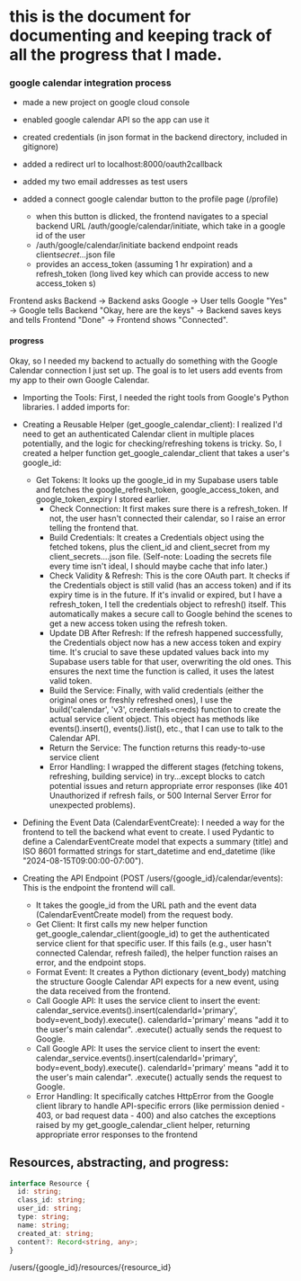 # this is the document for documenting and keeping track of all the progress that I made.

### google calendar integration process

- made a new project on google cloud console
- enabled google calendar API so the app can use it
- created credentials (in json format in the backend directory, included in gitignore)
- added a redirect url to localhost:8000/oauth2callback
- added my two email addresses as test users

- added a connect google calendar button to the profile page (/profile)
  - when this button is dlicked, the frontend navigates to a special backend URL /auth/google/calendar/initiate, which take in a google id of the user
  - /auth/google/calendar/initiate backend endpoint reads client*secret*...json file
  - provides an access_token (assuming 1 hr expiration) and a refresh_token (long lived key which can provide access to new access_token s)

Frontend asks Backend -> Backend asks Google -> User tells Google "Yes" -> Google tells Backend "Okay, here are the keys" -> Backend saves keys and tells Frontend "Done" -> Frontend shows "Connected".

#### progress

Okay, so I needed my backend to actually do something with the Google Calendar connection I just set up. The goal is to let users add events from my app to their own Google Calendar.

- Importing the Tools: First, I needed the right tools from Google's Python libraries. I added imports for:

- Creating a Reusable Helper (get_google_calendar_client): I realized I'd need to get an authenticated Calendar client in multiple places potentially, and the logic for checking/refreshing tokens is tricky. So, I created a helper function get_google_calendar_client that takes a user's google_id:

  - Get Tokens: It looks up the google_id in my Supabase users table and fetches the google_refresh_token, google_access_token, and google_token_expiry I stored earlier.
    - Check Connection: It first makes sure there is a refresh_token. If not, the user hasn't connected their calendar, so I raise an error telling the frontend that.
    - Build Credentials: It creates a Credentials object using the fetched tokens, plus the client_id and client_secret from my client_secrets....json file. (Self-note: Loading the secrets file every time isn't ideal, I should maybe cache that info later.)
    - Check Validity & Refresh: This is the core OAuth part. It checks if the Credentials object is still valid (has an access token) and if its expiry time is in the future. If it's invalid or expired, but I have a refresh_token, I tell the credentials object to refresh() itself. This automatically makes a secure call to Google behind the scenes to get a new access token using the refresh token.
    - Update DB After Refresh: If the refresh happened successfully, the Credentials object now has a new access token and expiry time. It's crucial to save these updated values back into my Supabase users table for that user, overwriting the old ones. This ensures the next time the function is called, it uses the latest valid token.
    - Build the Service: Finally, with valid credentials (either the original ones or freshly refreshed ones), I use the build('calendar', 'v3', credentials=creds) function to create the actual service client object. This object has methods like events().insert(), events().list(), etc., that I can use to talk to the Calendar API.
    - Return the Service: The function returns this ready-to-use service client
    - Error Handling: I wrapped the different stages (fetching tokens, refreshing, building service) in try...except blocks to catch potential issues and return appropriate error responses (like 401 Unauthorized if refresh fails, or 500 Internal Server Error for unexpected problems).

- Defining the Event Data (CalendarEventCreate): I needed a way for the frontend to tell the backend what event to create. I used Pydantic to define a CalendarEventCreate model that expects a summary (title) and ISO 8601 formatted strings for start_datetime and end_datetime (like "2024-08-15T09:00:00-07:00").

- Creating the API Endpoint (POST /users/{google_id}/calendar/events): This is the endpoint the frontend will call.
  - It takes the google_id from the URL path and the event data (CalendarEventCreate model) from the request body.
  - Get Client: It first calls my new helper function get_google_calendar_client(google_id) to get the authenticated service client for that specific user. If this fails (e.g., user hasn't connected Calendar, refresh failed), the helper function raises an error, and the endpoint stops.
  - Format Event: It creates a Python dictionary (event_body) matching the structure Google Calendar API expects for a new event, using the data received from the frontend.
  - Call Google API: It uses the service client to insert the event: calendar_service.events().insert(calendarId='primary', body=event_body).execute(). calendarId='primary' means "add it to the user's main calendar". .execute() actually sends the request to Google.
  - Call Google API: It uses the service client to insert the event: calendar_service.events().insert(calendarId='primary', body=event_body).execute(). calendarId='primary' means "add it to the user's main calendar". .execute() actually sends the request to Google.
  - Error Handling: It specifically catches HttpError from the Google client library to handle API-specific errors (like permission denied - 403, or bad request data - 400) and also catches the exceptions raised by my get_google_calendar_client helper, returning appropriate error responses to the frontend

## Resources, abstracting, and progress:

```typescript
interface Resource {
  id: string;
  class_id: string;
  user_id: string;
  type: string;
  name: string;
  created_at: string;
  content?: Record<string, any>;
}
```

/users/{google_id}/resources/{resource_id}
